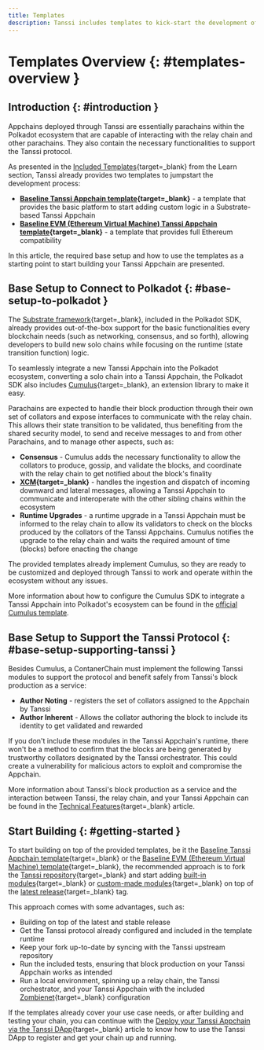 ```yaml
---
title: Templates
description: Tanssi includes templates to kick-start the development of an Appchain, one for a Substrate-oriented runtime and another featuring full EVM (Ethereum) support.
---
```


# Templates Overview {: #templates-overview }

## Introduction {: #introduction }

Appchains deployed through Tanssi are essentially parachains within the Polkadot ecosystem that are capable of interacting with the relay chain and other parachains. They also contain the necessary functionalities to support the Tanssi protocol.

As presented in the [Included Templates](/learn/tanssi/included-templates#baseline-appchain-template){target=\_blank} from the Learn section, Tanssi already provides two templates to jumpstart the development process:

- **[Baseline Tanssi Appchain template](/learn/tanssi/included-templates/#baseline-appchain-template){target=\_blank}** - a template that provides the basic platform to start adding custom logic in a Substrate-based Tanssi Appchain
- **[Baseline EVM (Ethereum Virtual Machine) Tanssi Appchain template](/learn/tanssi/included-templates/#baseline-evm-template){target=\_blank}** - a template that provides full Ethereum compatibility

In this article, the required base setup and how to use the templates as a starting point to start building your Tanssi Appchain are presented.

## Base Setup to Connect to Polkadot {: #base-setup-to-polkadot }

The [Substrate framework](/learn/framework/overview/#substrate-framework){target=\_blank}, included in the Polkadot SDK, already provides out-of-the-box support for the basic functionalities every blockchain needs (such as networking, consensus, and so forth), allowing developers to build new solo chains while focusing on the runtime (state transition function) logic.

To seamlessly integrate a new Tanssi  Appchain into the Polkadot ecosystem, converting a solo chain into a Tanssi Appchain, the Polkadot SDK also includes [Cumulus](https://github.com/paritytech/polkadot-sdk/tree/master/cumulus){target=\_blank}, an extension library to make it easy.

Parachains are expected to handle their block production through their own set of collators and expose interfaces to communicate with the relay chain. This allows their state transition to be validated, thus benefiting from the shared security model, to send and receive messages to and from other Parachains, and to manage other aspects, such as:

- **Consensus** - Cumulus adds the necessary functionality to allow the collators to produce, gossip, and validate the blocks, and coordinate with the relay chain to get notified about the block's finality
- **[XCM](https://wiki.polkadot.network/docs/learn-xcm){target=\_blank}** - handles the ingestion and dispatch of incoming downward and lateral messages, allowing a Tanssi  Appchain to communicate and interoperate with the other sibling chains within the ecosystem
- **Runtime Upgrades** - a runtime upgrade in a Tanssi Appchain must be informed to the relay chain to allow its validators to check on the blocks produced by the collators of the Tanssi Appchains. Cumulus notifies the upgrade to the relay chain and waits the required amount of time (blocks) before enacting the change

The provided templates already implement Cumulus, so they are ready to be customized and deployed through Tanssi to work and operate within the ecosystem without any issues.

More information about how to configure the Cumulus SDK to integrate a Tanssi Appchain into Polkadot's ecosystem can be found in the [official Cumulus template](https://github.com/paritytech/polkadot-sdk/tree/master/cumulus/parachain-template).

## Base Setup to Support the Tanssi Protocol {: #base-setup-supporting-tanssi }

Besides Cumulus, a ContanerChain must implement the following Tanssi modules to support the protocol and benefit safely from Tanssi's block production as a service:

- **Author Noting** - registers the set of collators assigned to the Appchain by Tanssi
- **Author Inherent** - Allows the collator authoring the block to include its identity to get validated and rewarded

If you don't include these modules in the Tanssi Appchain's runtime, there won't be a method to confirm that the blocks are being generated by trustworthy collators designated by the Tanssi orchestrator. This could create a vulnerability for malicious actors to exploit and compromise the Appchain.

More information about Tanssi's block production as a service and the interaction between Tanssi, the relay chain, and your Tanssi Appchain can be found in the [Technical Features](/learn/tanssi/technical-features/#block-production-as-a-service){target=\_blank} article.

## Start Building {: #getting-started }

To start building on top of the provided templates, be it the [Baseline Tanssi Appchain template](/builders/build/templates/substrate){target=\_blank} or the [Baseline EVM (Ethereum Virtual Machine) template](/builders/build/templates/evm){target=\_blank}, the recommended approach is to fork the [Tanssi repository](https://github.com/moondance-labs/tanssi){target=\_blank} and start adding [built-in modules](/builders/build/customize/adding-built-in-module/){target=\_blank} or [custom-made modules](/builders/build/customize/adding-custom-made-module/){target=\_blank} on top of the [latest release](https://github.com/moondance-labs/tanssi/releases/latest){target=\_blank} tag.

This approach comes with some advantages, such as:

- Building on top of the latest and stable release
- Get the Tanssi protocol already configured and included in the template runtime
- Keep your fork up-to-date by syncing with the Tanssi upstream repository
- Run the included tests, ensuring that block production on your Tanssi Appchain works as intended
- Run a local environment, spinning up a relay chain, the Tanssi orchestrator, and your Tanssi Appchain with the included [Zombienet](https://paritytech.github.io/zombienet/){target=\_blank} configuration

If the templates already cover your use case needs, or after building and testing your chain, you can continue with the [Deploy your Tanssi Appchain via the Tanssi DApp](/builders/deploy/dapp){target=\_blank} article to know how to use the Tanssi DApp to register and get your chain up and running.
